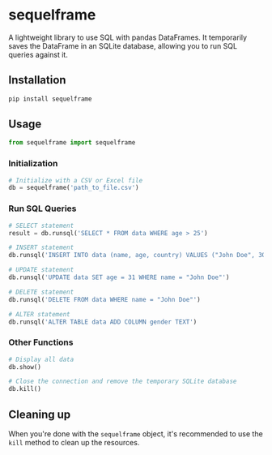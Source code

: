 # sequelframe
A lightweight library to use SQL with pandas DataFrames. It temporarily saves the DataFrame in an SQLite database, allowing you to run SQL queries against it.

## Installation
```bash
pip install sequelframe
```

## Usage

```python
from sequelframe import sequelframe
```

### Initialization
```python
# Initialize with a CSV or Excel file
db = sequelframe('path_to_file.csv')
```

### Run SQL Queries
```python
# SELECT statement
result = db.runsql('SELECT * FROM data WHERE age > 25')

# INSERT statement
db.runsql('INSERT INTO data (name, age, country) VALUES ("John Doe", 30, "USA")')

# UPDATE statement
db.runsql('UPDATE data SET age = 31 WHERE name = "John Doe"')

# DELETE statement
db.runsql('DELETE FROM data WHERE name = "John Doe"')

# ALTER statement
db.runsql('ALTER TABLE data ADD COLUMN gender TEXT')
```

### Other Functions
```python
# Display all data
db.show()

# Close the connection and remove the temporary SQLite database
db.kill()
```

## Cleaning up
When you're done with the `sequelframe` object, it's recommended to use the `kill` method to clean up the resources.
